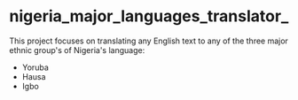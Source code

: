 # nigeria_major_languages_translator_

This project focuses on translating any English text to any of the three major ethnic group's of Nigeria's language:
  * Yoruba
  * Hausa
  * Igbo
